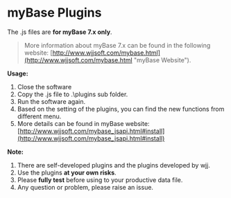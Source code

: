 # myBase Plugins

The .js files are **for myBase 7.x only**.

> More information about myBase 7.x can be found in the following website: [http://www.wjjsoft.com/mybase.html](http://www.wjjsoft.com/mybase.html "myBase Website").


**Usage:**  
1. Close the software  
2. Copy the .js file to .\plugins sub folder.  
3. Run the software again.  
4. Based on the setting of the plugins, you can find the new functions from different menu.  
5. More details can be found in myBase website: [http://www.wjjsoft.com/mybase_jsapi.html#install](http://www.wjjsoft.com/mybase_jsapi.html#install)

**Note:**  
1. There are self-developed plugins and the plugins developed by wjj.  
2. Use the plugins **at your own risks**.  
3. Please **fully test** before using to your productive data file.   
4. Any question or problem, please raise an issue.  

